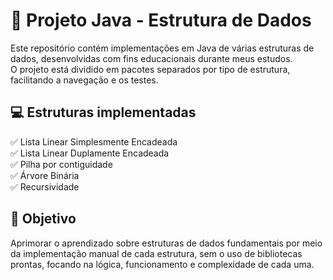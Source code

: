 # 🎲 Projeto Java - Estrutura de Dados

Este repositório contém implementações em Java de várias estruturas de dados, desenvolvidas com fins educacionais durante meus estudos.  
O projeto está dividido em pacotes separados por tipo de estrutura, facilitando a navegação e os testes.

## 💻 Estruturas implementadas

✅ Lista Linear Simplesmente Encadeada  
✅ Lista Linear Duplamente Encadeada  
✅ Pilha por contiguidade  
✅ Árvore Binária  
✅ Recursividade

## 🎯 Objetivo

Aprimorar o aprendizado sobre estruturas de dados fundamentais por meio da implementação manual de cada estrutura, sem o uso de bibliotecas prontas, focando na lógica, funcionamento e complexidade de cada uma.
